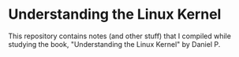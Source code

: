 # Understanding the Linux Kernel

This repository contains notes (and other stuff) that I compiled while studying the book, "Understanding the Linux Kernel" by Daniel P.

